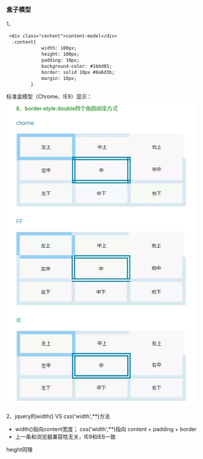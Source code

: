 ### 盒子模型

1、
```
 <div class="content">content-model</div>
  .content{
             width: 100px;
             height: 100px;
             padding: 10px;
             background-color: #1b6d85;
             border: solid 10px #8a6d3b;
             margin: 10px;
         }
```
标准盒模型（Chrome、IE9）显示：
![](/assets/border-style.png)


2、jquery的width() VS css('width',**)方法

* width()指向content宽度；
  css('width',**)指向 content + padding + border
* 上一条和浏览器兼容性无关，IE9和IE6一致

height同理

